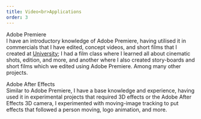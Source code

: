 ```yaml
---
title: Video<br>Applications
order: 3
---
```


<p><span class="font-light">Adobe Premiere</span><br>I have an introductory knowledge of Adobe Premiere, having utilised it in commercials that I have edited, concept videos, and short films that I created at <a class="text-rosybrown" href="https://www.utadeo.edu.co/es" target="blank">University</a>; I had a film class where I learned all about cinematic shots, edition, and more, and another where I also created story-boards and short films which we edited using Adobe Premiere. Among many other projects.</p>

<p><span class="font-light">Adobe After Effects</span><br>Similar to Adobe Premiere, I have a base knowledge and experience, having used it in experimental projects that required 3D effects or the Adobe After Effects 3D camera, I experimented with moving-image tracking to put effects that followed a person moving, logo animation, and more.</p>